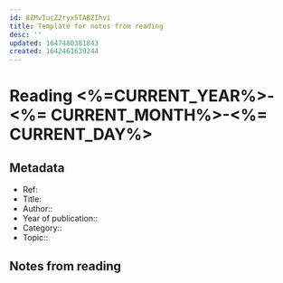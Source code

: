```yaml
---
id: 8ZMvIucZ2ryx5TABZIhvi
title: Template for notes from reading
desc: ''
updated: 1647480381843
created: 1642461639244
---
```

# Reading <%=CURRENT_YEAR%>-<%= CURRENT_MONTH%>-<%= CURRENT_DAY%>

## Metadata

- Ref: 
- Title: 
- Author:: 
- Year of publication:: 
- Category:: 
- Topic:: 

## Notes from reading
